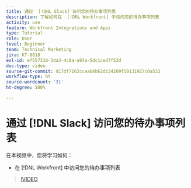 ```yaml
---
title: 通过  [!DNL Slack] 访问您的待办事项列表
description: 了解如何在  [!DNL Workfront] 中访问您的待办事项列表
activity: use
feature: Workfront Integrations and Apps
type: Tutorial
role: User
level: Beginner
team: Technical Marketing
jira: KT-8818
exl-id: ef55731b-3da3-4c9a-a93a-5dc1ced7f53d
doc-type: video
source-git-commit: d17df7162ccaab6b62db34209f50131927c0a532
workflow-type: ht
source-wordcount: '31'
ht-degree: 100%

---
```


# 通过 [!DNL Slack] 访问您的待办事项列表

在本视频中，您将学习如何：

* 在 [!DNL Workfront] 中访问您的待办事项列表

>[!VIDEO](https://video.tv.adobe.com/v/335118/?quality=12&learn=on&enablevpops)
